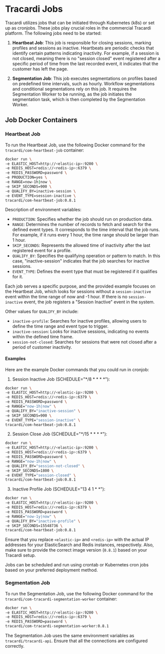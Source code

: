 # Tracardi Jobs

Tracardi utilizes jobs that can be initiated through Kubernetes (k8s) or set up as cronjobs. These jobs play crucial
roles in the commercial Tracardi platform. The following jobs need to be started:

1. **Heartbeat Job**: This job is responsible for closing sessions, marking profiles and sessions as inactive.
   Heartbeats are periodic checks that identify certain patterns indicating inactivity. For example, if a session is not
   closed, meaning there is no "session closed" event registered after a specific period of time from the last recorded
   event, it indicates that the customer has left the page.

2. **Segmentation Job**: This job executes segmentations on profiles based on predefined time intervals, such as hourly.
   Workflow segmentations and conditional segmentations rely on this job. It requires the Segmentation Worker to be
   running, as the job initiates the segmentation task, which is then completed by the Segmentation Worker.

## Job Docker Containers

### Heartbeat Job

To run the Heartbeat Job, use the following Docker command for the `tracardi/com-heartbeat-job` container:

```bash
docker run \
-e ELASTIC_HOST=http://<elastic-ip>:9200 \
-e REDIS_HOST=redis://<redis-ip>:6379 \
-e REDIS_PASSWORD=password \
-e PRODUCTION=yes \
-e RANGE=now-1h|now \
-e SKIP_SECONDS=900 \
-e QUALIFY_BY=inactive-session \
-e EVENT_TYPE=session-inactive \
tracardi/com-heartbeat-job:0.8.1
```

Description of environment variables:

- `PRODUCTION`: Specifies whether the job should run on production data.
- `RANGE`: Determines the number of records to fetch and search for the defined event types. It corresponds to the time
  interval that the job runs. For example, if it runs every 1 hour, the time range should be larger than 1 hour.
- `SKIP_SECONDS`: Represents the allowed time of inactivity after the last registered event for a profile.
- `QUALIFY_BY`: Specifies the qualifying operation or pattern to match. In this case, "inactive-session" indicates that
  the job searches for inactive sessions.
- `EVENT_TYPE`: Defines the event type that must be registered if it qualifies for it.

Each job serves a specific purpose, and the provided example focuses on the Heartbeat Job, which looks for sessions
without a `session-inactive` event within the time range of now and -1 hour. If there is no `session-inactive` event,
the job registers a "Session Inactive" event in the system.

Other values for `QUALIFY_BY` include:

- `inactive-profile`: Searches for inactive profiles, allowing users to define the time range and event type to trigger.
- `inactive-session`: Looks for inactive sessions, indicating no events within the defined time frame.
- `session-not-closed`: Searches for sessions that were not closed after a period of customer inactivity.


#### Examples

Here are the example Docker commands that you could run in cronjob:

1. Session Inactive Job (SCHEDULE="*/8 * * * *"):

```bash
docker run \
-e ELASTIC_HOST=http://<elastic-ip>:9200 \
-e REDIS_HOST=redis://<redis-ip>:6379 \
-e REDIS_PASSWORD=password \
-e RANGE="now-1h|now" \
-e QUALIFY_BY="inactive-session" \
-e SKIP_SECONDS=900 \
-e EVENT_TYPE="session-inactive" \
tracardi/com-heartbeat-job:0.8.1
```

2. Session Close Job (SCHEDULE="*/15 * * * *"):

```bash
docker run \
-e ELASTIC_HOST=http://<elastic-ip>:9200 \
-e REDIS_HOST=redis://<redis-ip>:6379 \
-e REDIS_PASSWORD=password \
-e RANGE="now-1h|now" \
-e QUALIFY_BY="session-not-closed" \
-e SKIP_SECONDS=1800 \
-e EVENT_TYPE="session-closed" \
tracardi/com-heartbeat-job:0.8.1
```

3. Inactive Profile Job (SCHEDULE="13 4 1 * *"):

```bash
docker run \
-e ELASTIC_HOST=http://<elastic-ip>:9200 \
-e REDIS_HOST=redis://<redis-ip>:6379 \
-e REDIS_PASSWORD=password \
-e RANGE="now-1y|now" \
-e QUALIFY_BY="inactive-profile" \
-e SKIP_SECONDS=15548736 \
tracardi/com-heartbeat-job:0.8.1
```

Ensure that you replace `<elastic-ip>` and `<redis-ip>` with the actual IP addresses for your ElasticSearch and Redis instances, respectively. Also, make sure to provide the correct image version (`0.8.1`) based on your Tracardi setup.

Jobs can be scheduled and run using crontab or Kubernetes cron jobs based on your preferred deployment method.

### Segmentation Job

To run the Segmentation Job, use the following Docker command for the `tracardi/com-tracardi-segmentation-worker`
container:

```bash
docker run \
-e ELASTIC_HOST=http://<elastic-ip>:9200 \
-e REDIS_HOST=redis://<redis-ip>:6379 \
-e REDIS_PASSWORD=password \
tracardi/com-tracardi-segmentation-worker:0.8.1
```

The Segmentation Job uses the same environment variables as `tracardi/tracardi-api`. Ensure that all the connections are
configured correctly.

